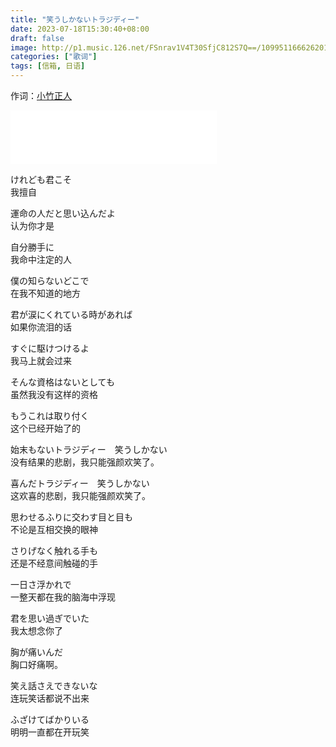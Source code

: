 ```yaml
---
title: "笑うしかないトラジディー"
date: 2023-07-18T15:30:40+08:00
draft: false
image: http://p1.music.126.net/FSnrav1V4T30SfjC812S7Q==/109951166626201682.jpg
categories: ["歌词"]
tags: [信箱, 日语]
---
```


作词：[小竹正人](https://music.163.com/#/song?id=1897366431)

<!--more-->

<iframe frameborder="no" border="0" marginwidth="0" marginheight="0" width=330 height=86 src="//music.163.com/outchain/player?type=2&id=1897366431&auto=0&height=66"></iframe>

けれども君こそ  
我擅自  

運命の人だと思い込んだよ  
认为你才是  

自分勝手に  
我命中注定的人  

僕の知らないどこで  
在我不知道的地方  

君が涙にくれている時があれば  
如果你流泪的话  

すぐに駆けつけるよ  
我马上就会过来  

そんな資格はないとしても  
虽然我没有这样的资格  

もうこれは取り付く  
这个已经开始了的  

始末もないトラジディー　笑うしかない  
没有结果的悲剧，我只能强颜欢笑了。  

喜んだトラジディー　笑うしかない  
这欢喜的悲剧，我只能强颜欢笑了。  

思わせるふりに交わす目と目も  
不论是互相交换的眼神  

さりげなく触れる手も  
还是不经意间触碰的手  

一日さ浮かれで  
一整天都在我的脑海中浮现  

君を思い過ぎでいた  
我太想念你了  

胸が痛いんだ  
胸口好痛啊。  

笑え話さえできないな  
连玩笑话都说不出来  

ふざけてばかりいる  
明明一直都在开玩笑  
